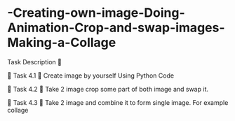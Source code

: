 # -Creating-own-image-Doing-Animation-Crop-and-swap-images-Making-a-Collage
Task Description 📄

🔅 Task 4.1
📌 Create image by yourself Using Python Code 

🔅 Task 4.2
📌 Take 2 image crop some part of both image and swap it. 

🔅 Task 4.3
📌 Take 2 image and combine it to form single image. For example collage 
